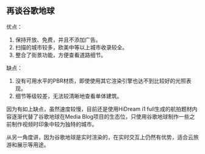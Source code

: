 ## 再谈谷歌地球

优点：
1. 保持开放、免费，并且不添加广告。
2. 扫描的城市较多，欧美中等以上城市收录较全。
3. 整合了街景功能，方便查看道路细节。

缺点：
1. 没有可用水平的PBR材质，即使使用其它渲染引擎也达不到比较好的光照表现。
2. 细节等级较差，无法较清晰地查看单体建筑。

因为有如上缺点，虽然速度较慢，目前还是使用HiDream i1 full生成的航拍题材内容逐渐代替了谷歌地球在Media Blog项目的生态位，只使用谷歌地球制作一些之前制作视频时印象中较为独特的城市。

从另一角度讲，因为谷歌地球是实时渲染的，在实时交互上仍然有优势，适合云旅游和展示等用途。